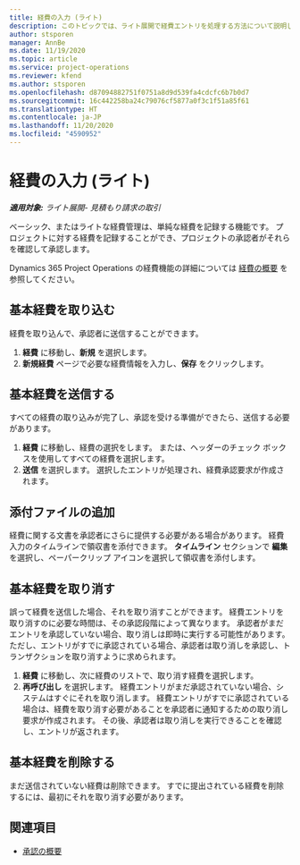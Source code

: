 ```yaml
---
title: 経費の入力 (ライト)
description: このトピックでは、ライト展開で経費エントリを処理する方法について説明します。
author: stsporen
manager: AnnBe
ms.date: 11/19/2020
ms.topic: article
ms.service: project-operations
ms.reviewer: kfend
ms.author: stsporen
ms.openlocfilehash: d87094882751f0751a8d9d539fa4cdcfc6b7b0d7
ms.sourcegitcommit: 16c442258ba24c79076cf5877a0f3c1f51a85f61
ms.translationtype: HT
ms.contentlocale: ja-JP
ms.lasthandoff: 11/20/2020
ms.locfileid: "4590952"
---
```

# <a name="expense-entry-lite"></a>経費の入力 (ライト)

_**適用対象:** ライト展開- 見積もり請求の取引_

ベーシック、またはライトな経費管理は、単純な経費を記録する機能です。 プロジェクトに対する経費を記録することができ、プロジェクトの承認者がそれらを確認して承認します。

Dynamics 365 Project Operations の経費機能の詳細については [経費の概要](expense-overview.md) を参照してください。

## <a name="capture-a-basic-expense"></a>基本経費を取り込む

経費を取り込んで、承認者に送信することができます。

1. **経費** に移動し、**新規** を選択します。
2. **新規経費** ページで必要な経費情報を入力し、**保存** をクリックします。

## <a name="submit-a-basic-expense"></a>基本経費を送信する

すべての経費の取り込みが完了し、承認を受ける準備ができたら、送信する必要があります。

1. **経費** に移動し、経費の選択をします。 または、ヘッダーのチェック ボックスを使用してすべての経費を選択します。
2. **送信** を選択します。 選択したエントリが処理され、経費承認要求が作成されます。

## <a name="add-an-attachment"></a>添付ファイルの追加

経費に関する文書を承認者にさらに提供する必要がある場合があります。 経費入力のタイムラインで領収書を添付できます。 **タイムライン** セクションで **編集** を選択し、ペーパークリップ アイコンを選択して領収書を添付します。

## <a name="recall-a-basic-expense"></a>基本経費を取り消す

誤って経費を送信した場合、それを取り消すことができます。 経費エントリを取り消すのに必要な時間は、その承認段階によって異なります。  承認者がまだエントリを承認していない場合、取り消しは即時に実行する可能性があります。 ただし、エントリがすでに承認されている場合、承認者は取り消しを承認し、トランザクションを取り消すように求められます。

1. **経費** に移動し、次に経費のリストで、取り消す経費を選択します。
2. **再呼び出し** を選択します。 経費エントリがまだ承認されていない場合、システムはすぐにそれを取り消します。 経費エントリがすでに承認されている場合は、経費を取り消す必要があることを承認者に通知するための取り消し要求が作成されます。 その後、承認者は取り消しを実行できることを確認し、エントリが返されます。

## <a name="delete-a-basic-expense"></a>基本経費を削除する

まだ送信されていない経費は削除できます。 すでに提出されている経費を削除するには、最初にそれを取り消す必要があります。

## <a name="see-also"></a>関連項目

- [承認の概要](../approvals/approvals-overview.md)
